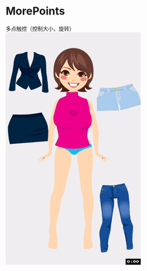 # MorePoints
多点触控（控制大小，旋转）
 ![image](https://github.com/CallmeBarry/MorePoints/blob/master/img/0607.gif)